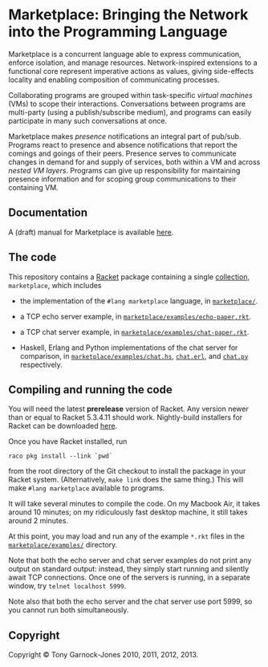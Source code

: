 # Marketplace: Bringing the Network into the Programming Language

Marketplace is a concurrent language able to express communication,
enforce isolation, and manage resources. Network-inspired extensions
to a functional core represent imperative actions as values, giving
side-effects locality and enabling composition of communicating
processes.

Collaborating programs are grouped within task-specific *virtual
machines* (VMs) to scope their interactions. Conversations between
programs are multi-party (using a publish/subscribe medium), and
programs can easily participate in many such conversations at once.

Marketplace makes *presence* notifications an integral part of
pub/sub. Programs react to presence and absence notifications that
report the comings and goings of their peers. Presence serves to
communicate changes in demand for and supply of services, both within
a VM and across *nested VM layers*. Programs can give up
responsibility for maintaining presence information and for scoping
group communications to their containing VM.

## Documentation

A (draft) manual for Marketplace is available
[here](http://tonyg.github.io/marketplace/).

## The code

This repository contains a [Racket](http://racket-lang.org/) package
containing a single
[collection](http://docs.racket-lang.org/reference/collects.html),
`marketplace`, which includes

 - the implementation of the `#lang marketplace` language, in
   [`marketplace/`](https://github.com/tonyg/marketplace/tree/master/marketplace/).

 - a TCP echo server example, in
   [`marketplace/examples/echo-paper.rkt`](https://github.com/tonyg/marketplace/tree/master/marketplace/examples/echo-paper.rkt).

 - a TCP chat server example, in
   [`marketplace/examples/chat-paper.rkt`](https://github.com/tonyg/marketplace/tree/master/marketplace/examples/chat-paper.rkt).

 - Haskell, Erlang and Python implementations of the chat server for comparison, in
   [`marketplace/examples/chat.hs`](https://github.com/tonyg/marketplace/tree/master/marketplace/examples/chat.hs),
   [`chat.erl`](https://github.com/tonyg/marketplace/tree/master/marketplace/examples/chat.erl),
   and
   [`chat.py`](https://github.com/tonyg/marketplace/tree/master/marketplace/examples/chat.py)
   respectively.

## Compiling and running the code

You will need the latest **prerelease** version of Racket. Any version
newer than or equal to Racket 5.3.4.11 should work. Nightly-build
installers for Racket can be downloaded
[here](http://pre.racket-lang.org/installers/).

Once you have Racket installed, run

    raco pkg install --link `pwd`

from the root directory of the Git checkout to install the package in
your Racket system. (Alternatively, `make link` does the same thing.)
This will make `#lang marketplace` available to programs.

It will take several minutes to compile the code. On my Macbook Air,
it takes around 10 minutes; on my ridiculously fast desktop machine,
it still takes around 2 minutes.

At this point, you may load and run any of the example `*.rkt` files
in the
[`marketplace/examples/`](https://github.com/tonyg/marketplace/tree/master/marketplace/examples/)
directory.

Note that both the echo server and chat server examples do not print
any output on standard output: instead, they simply start running and
silently await TCP connections. Once one of the servers is running, in
a separate window, try `telnet localhost 5999`.

Note also that both the echo server and the chat server use port 5999,
so you cannot run both simultaneously.

## Copyright

Copyright &copy; Tony Garnock-Jones 2010, 2011, 2012, 2013.
